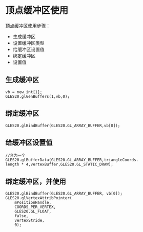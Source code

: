 # 顶点缓冲区使用

顶点缓冲区使用步骤：

- 生成缓冲区
- 设置缓冲区类型
- 给缓冲区设置值
- 绑定缓冲区
- 设置值

## 生成缓冲区

```
vb = new int[1];
GLES20.glGenBuffers(1,vb,0);
```

## 绑定缓冲区

```
GLES20.glBindBuffer(GLES20.GL_ARRAY_BUFFER,vb[0]);
```

## 给缓冲区设置值

```
//合为一个
GLES20.glBufferData(GLES20.GL_ARRAY_BUFFER,triangleCoords.
length * 4,vertexBuffer,GLES20.GL_STATIC_DRAW);
```

## 绑定缓冲区，并使用

```
GLES20.glBindBuffer(GLES20.GL_ARRAY_BUFFER, vb[0]);
GLES20.glVertexAttribPointer(
    mPositionHandle,
    COORDS_PER_VERTEX,
    GLES20.GL_FLOAT,
    false,
    vertexStride,
    0);
```


